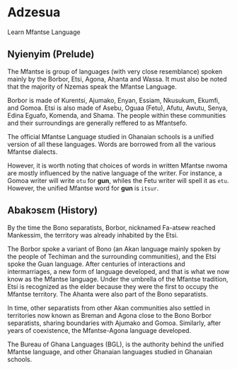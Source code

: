 # Adzesua

Learn Mfantse Language


## Nyienyim (Prelude)

The Mfantse is group of languages (with very close resemblance) spoken mainly by the Borbor, Etsi, Agona, Ahanta and Wassa.
It must also be noted that the majority of Nzemas speak the Mfantse Language.

Borbor is made of Kurentsi, Ajumako, Enyan, Essiam, Nkusukum, Ekumfi, and Gomoa.
Etsi is also made of Asebu, Oguaa (Fetu), Afutu, Awutu, Senya, Edina Eguafo, Komenda, and Shama.
The people within these communities and their surroundings are generally reffered to as Mfantsefo.

The official Mfantse Language studied in Ghanaian schools is a unified version of all these languages. Words are borrowed from all the various Mfantse dialects.

However, it is worth noting that choices of words in written Mfantse nwoma are mostly influenced by the native language of the writer. For instance, a Gomoa writer 
will write ``otu`` for **gun**, whiles the Fetu writer will spell it as ``etu``. However, the unified Mfantse word for **gun** is ``itsur``.


## Abakɔsɛm (History)

By the time the Bono separatists, Borbor, nicknamed Fa-atsew reached Mankessim, the territory was already inhabited by the Etsi.

The Borbor spoke a variant of Bono (an Akan language mainly spoken by the people of Techiman and the surrounding communities), and the Etsi spoke the Guan language.
After centuries of interactions and intermarriages, a new form of language developed, and that is what we now know as the Mfantse language. 
Under the umbrella of the Mfantse tradition, Etsi is recognized as the elder because they were the first to occupy the Mfantse territory. 
The Ahanta were also part of the Bono separatists.

In time, other separatists from other Akan communities also settled in territories now known as Breman and Agona 
close to the Bono Borbor separatists, sharing boundaries with Ajumako and Gomoa. Similarly, after years of coexistence, the Mfantse-Agona language developed.

The Bureau of Ghana Languages (BGL), is the authority behind the unified Mfantse language, and other Ghanaian languages studied in Ghanaian schools.


